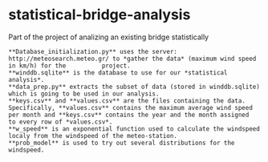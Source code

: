 # statistical-bridge-analysis
Part of the project of analizing an existing bridge statistically

	**Database_initialization.py** uses the server: http://meteosearch.meteo.gr/ to *gather the data* (maximum wind speed in km/h) for the 			project.
	**winddb.sqlite** is the database to use for our *statistical analysis*.
	**data_prep.py** extracts the subset of data (stored in winddb.sqlite) which is going to be used in our analysis.
	**keys.csv** and **values.csv** are the files containing the data.
	Specifically, **values.csv** contains the maximum average wind speed per month and **keys.csv** contains the year and the month assigned 	to every row of *values.csv*.
	**w_speed** is an exponential function used to calculate the windspeed localy from the windspeed of the meteo-station.
	**prob_model** is used to try out several distributions for the windspeed.
	
